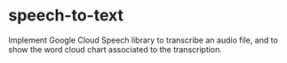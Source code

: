 # speech-to-text
Implement Google Cloud Speech library to transcribe an audio file, and to show the word cloud chart associated to the transcription.
